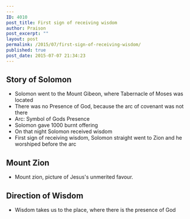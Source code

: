 ```yaml
---
---
ID: 4010
post_title: First sign of receiving wisdom
author: Praison
post_excerpt: ""
layout: post
permalink: /2015/07/first-sign-of-receiving-wisdom/
published: true
post_date: 2015-07-07 21:34:23
---
```

<h2>Story of Solomon</h2>
<ul>
	<li>Solomon went to the Mount Gibeon, where Tabernacle of Moses was located</li>
	<li>There was no Presence of God, because the arc of covenant was not there</li>
	<li>Arc: Symbol of Gods Presence</li>
	<li>Solomon gave 1000 burnt offering</li>
	<li>On that night Solomon received wisdom</li>
	<li>First sign of receiving wisdom, Solomon straight went to Zion and he worshiped before the arc</li>
</ul>
<h2>Mount Zion</h2>
<ul>
	<li>Mount zion, picture of Jesus's unmerited favour.</li>
</ul>
<h2>Direction of Wisdom</h2>
<ul>
	<li>Wisdom takes us to the place, where there is the presence of God</li>
</ul>
&nbsp;